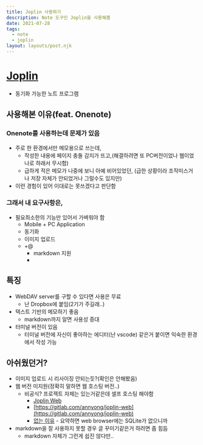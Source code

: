 ```yaml
---
title: Joplin 사용하기
description: Note 도구인 Joplin을 사용해봄
date: 2021-07-28
tags:
  - note
  - joplin
layout: layouts/post.njk
---
```


# [Joplin](https://joplinapp.org/)
- 동기화 가능한 노트 프로그램


## 사용해본 이유(feat. Onenote)
### Onenote를 사용하는데 문제가 있음
- 주로 한 환경에서만 메모용으로 쓰는데,
  - 작성한 내용에 페이지 충돌 감지가 뜨고,(해결하려면 또 PC버전이었나 웹이었나로 하래서 무시함)
  - 급하게 적은 메모가 나중에 보니 아예 비어있었던,
    (급한 상황이라 조작미스거나 저장 자체가 안되었거나 그럴수도 있지만)
- 이런 경험이 있어 이대로는 못쓰겠다고 판단함

### 그래서 내 요구사항은,
- 필요최소한의 기능만 있어서 가벼워야 함
  - Mobile + PC Application
  - 동기화
  - 이미지 업로드
  - +@
    - markdown 지원
    -

## 특징
- WebDAV server를 구할 수 있다면 사용은 무료
  - 난 Dropbox에 붙임(2기가 주길래..)
- 텍스트 기반의 메모하기 좋음
  - markdown까지 알면 사용성 증대
- 터미널 버전이 있음
  - 터미널 버전에 자신이 좋아하는 에디터(난 vscode) 같은거 붙이면 익숙한 환경에서 작성 가능

## 아쉬웠던거?
- 이미지 업로드 시 리사이징 안되는듯?(확인은 안해봤음)
- 웹 버전 미지원(정확히 말하면 웹 호스팅 버전..)
  - 비공식? 프로젝트 자체는 있는거같은데 셀프 호스팅 해야함
    - [Joplin Web](https://discourse.joplinapp.org/t/joplin-web-web-application-companion-for-joplin/555)
    - [https://gitlab.com/annyong/joplin-web](https://gitlab.com/annyong/joplin-web)
    - [없는 이유](https://github.com/laurent22/joplin/issues/852#issuecomment-430136462) - 요약하면 web browser에는 SQLite가 없으니까
- markdown을 잘 사용하지 못할 경우 글 꾸미기같은거 하려면 좀 힘듬
  - markdown 자체가 그런게 쉽진 않다만..
